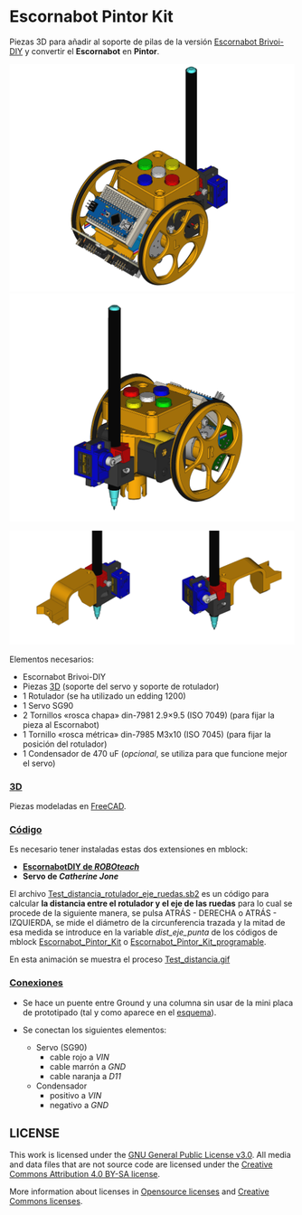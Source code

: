 # Escornabot Pintor Kit

Piezas 3D para añadir al soporte de pilas de la versión [Escornabot Brivoi-DIY](https://github.com/roboteach-es/escornabot) y convertir el **Escornabot** en **Pintor**.

![previsualización](3D/Escornabot_Pintor_Kit_front.png)
![previsualización](3D/Escornabot_Pintor_Kit_back.png)

<img src="3D/Kit_front.png" width=50%><img src="3D/Kit_back.png" width=50%>

Elementos necesarios:
- Escornabot Brivoi-DIY
- Piezas [3D](3D/) (soporte del servo y soporte de rotulador)
- 1 Rotulador (se ha utilizado un edding 1200)
- 1 Servo SG90
- 2 Tornillos «rosca chapa» din-7981 2.9×9.5 (ISO 7049) (para fijar la pieza al Escornabot)
- 1 Tornillo «rosca métrica» din-7985 M3x10 (ISO 7045) (para fijar la posición del rotulador)
- 1 Condensador de 470 uF (_opcional_, se utiliza para que funcione mejor el servo)


### [**3D**](3D/)

Piezas modeladas en [FreeCAD](www.freecadweb.org).

### [**Código**](Código/)

Es necesario tener instaladas estas dos extensiones en mblock:
- [**EscornabotDIY de _ROBOteach_**](https://github.com/roboteach-es/mBlock3-extensions/tree/master/RT_EscornabotDIY)
- **Servo de _Catherine Jone_**

El archivo [Test_distancia_rotulador_eje_ruedas.sb2](Código/Test_distancia_rotulador_eje_ruedas.sb2) es un código para calcular **la distancia entre el rotulador y el eje de las ruedas** para lo cual se procede de la siguiente manera, se pulsa ATRÁS - DERECHA o ATRÁS - IZQUIERDA, se mide el diámetro de la circunferencia trazada y la mitad de esa medida se introduce en la variable _dist_eje_punta_ de los códigos de mblock [Escornabot_Pintor_Kit](Código/Escornabot_Pintor_Kit.sb2) o [Escornabot_Pintor_Kit_programable](Código/Escornabot_Pintor_Kit_programable.sb2).

En esta animación se muestra el proceso [Test_distancia.gif](Código/Test_distancia.gif)

### [**Conexiones**](Conexiones/)

* Se hace un puente entre Ground y una columna sin usar de la mini placa de prototipado (tal y como aparece en el [esquema](Conexiones/Conexiones_Kit_Pintor.png)).

* Se conectan los siguientes elementos:

	- Servo (SG90)
		- cable rojo a _VIN_
		- cable marrón a _GND_
		- cable naranja a _D11_
	- Condensador
		- positivo a _VIN_
		- negativo a _GND_



## LICENSE

This work is licensed under the [GNU General Public License v3.0](LICENSE-GPLV30). All media and data files that are not source code are licensed under the [Creative Commons Attribution 4.0 BY-SA license](LICENSE-CCBYSA40).

More information about licenses in [Opensource licenses](https://opensource.org/licenses/) and [Creative Commons licenses](https://creativecommons.org/licenses/).